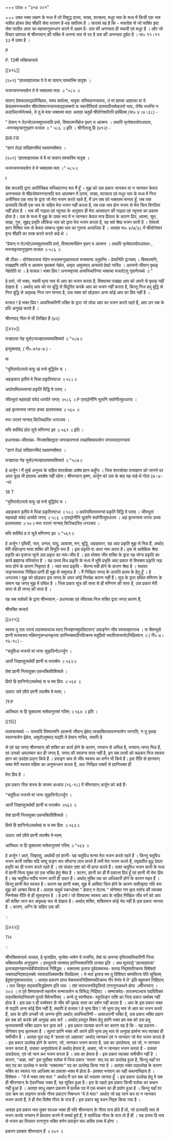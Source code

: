 +++
title = "३५४ २०१"

+++
उक्त भक्त लक्षण के मध्य में जो विशुद्ध दास्य, सख्य, वात्सल्य, मधुर भाव के मध्य में किसी एक भाव भावित होकर प्रेष्ठ श्रीहरि सेवा परायण है-वह सर्वोत्तम है । सारार्थ यह है कि - भावावेश से जो व्यक्ति इष्ट सेवा व्यतीत अपर का महत्त्वानुसन्धान करने में अक्षम है- उस की अनन्यता ही स्थायी एवं मधुर है । और जो विचार प्रवणता से श्रीभगवान् की भक्ति में अनन्य भाव से रत है उस की अनन्यता दुर्बल है । भा० ११।११ ३३ में उक्त है । 

P 

P. 13श्री भक्तिसन्दर्भः 

[[४१६]]

(२०१) "ज्ञात्वाज्ञात्वाथ ये वे मां यावान् यश्चास्मि यादृशः । 

भजन्त्यनन्यभावेन ते मे भक्ततमा मताः ॥ "५८५ ॥ 

यावान् देशकालाद्यपरिच्छिन्नः, यश्च सर्वात्मा, यादृशः सच्चिदानन्दरूपः, तं मां ज्ञात्वा अज्ञात्वा वा ये केवलमनन्यभावेन श्रीवजेश्वरनन्दनत्वाद्यालम्बनो यः स्वाभीप्सितो दास्यादीनामेकतरो भावः, तेनैव भजन्ति न कदाचिदन्येनेत्यर्थः, ते तु मे मया भक्तत्मा मताः अतएव चतुर्थे श्रीयोगेश्वरैरपि प्रार्थितम् (भा० ४।७।३८) - 

" प्रेयान् न तेऽन्योऽस्त्यमुतस्त्वयि प्रभो, विश्वात्मनीक्षेत्र पृथग् य आत्मनः । तथापि भृत्येशतयोपधावता, -मनन्यवृत्यानुगृहाण वत्सल ॥ " ५८६ ॥ इति । श्रीगीतासु हि (७१२) - 

BIR FR 

"ज्ञानं तेऽहं सविज्ञानमिदं वक्ष्याम्यशेषतः । 

(२०१) 'ज्ञात्वाज्ञात्वाथ ये वै मां यावान् यश्चास्मि यादृश । 

भजन्त्यनन्यभावेन ते मे भक्ततमा मता ।" ५८५॥ 

t 

देश कालादि द्वारा अपरिच्छिन्न सच्चिदानन्द रूप मैं हूँ । मुझ को उस प्रकार जानकर वा न जानकर केवल अनन्यभाव से श्रीव्रजेश्वरनन्दनादि रूप आलम्बन में दास्य, सख्य, वात्सल्य एवं मधुर भाव के मध्य में निज अभीप्सित एक भाव के द्वारा जो मेरा भजन करते रहते हैं, मैं उन सब को भक्ततम मानता हूँ. जब तक दास्यादि किसी एक भाव के सहित मेरा भजन नहीं करता है, तब तक भाव होन भजन से मेरा चित्त विगलित नहीं होता है । भाव की गाढ़ता एवं न्यूनता के अनुसार ही मेरा आस्वादन की गाढ़ता एवं न्यूनता का प्रकाश होता है। उस के मध्य में मुझ के उक्त रूप में न जानकर केवल मात्र प्रियत्व के कारण प्रिय, आत्मा, सुत, सखा, गुरु, सुहृद् प्रभृति लौकिक भाव को द्वारा मेरा भजन करता है, वह सर्व श्रेष्ठ भजन कारी है । ऐश्वर्य्य ज्ञान मिश्रित भाव से केवल सम्बन्ध युक्त भाव का गुरुत्व अत्यधिक हैं । अतएव भा० ४/७/३८ में श्रीयोगेश्वर वृन्द श्रीहरि का स्तब करते करते कहे थे । 

"प्रेयान् न तेऽन्योऽस्त्यमुतस्त्वयि प्रभो, विश्वात्मनीक्षेन पृथग् य आत्मनः । तथापि भृत्येशतयोपधावता-, मनन्यवृत्त्यानुगृहाण वत्सल ॥ ५८६ ॥ 

श्री टीका - योगेश्वरास्त्व भेदेन भजतामनुग्रहभावत्वं मन्यमानाः स्तुवन्ति - प्रेयानिति द्वाभ्याम् । विश्वात्मनि, परब्रह्मणि त्वयि य आत्मनः पृथक्त्वं नेक्षेत, अमृतः अमुस्मात् अन्यस्ते प्रेष्ठो नास्ति । आत्मनो जीवान् पृथङ् नेक्षेतेति वा । हे वत्सल ! भक्त प्रिय ! अनन्यवृत्त्या अव्यभिचारिण्या भक्तचा भजतोऽनु गृहाणेत्यर्थः ॥ " 

हे प्रभो, जो भक्त, स्वामी भृत्य भाव से आप का भजन करता है, विश्वात्मा परब्रह्म आप को अपने से पृथक् नहीं देखता है । अर्थात् आप को पर बुद्धि से विदूरित करके आप का भजन नहीं करता है, किन्तु निज प्रभु बुद्धि से निज बुद्धि से अपृथक् निज जन मानता है, उस भक्त को छोड़कर अन्य कोई आप का प्रिय नहीं है । 

वत्सल ! हे भक्त प्रिय ! अव्यभिचारिणी भक्ति के द्वारा जो लोक आप का भजन करते रहते हैं, आप उन सब के प्रति अनुग्रह करते हैं । 

श्रीभगवद् गीता में भी लिखित हैं (७२) 

[[४२०]] 



यज्ज्ञात्वा नेह भूयोऽन्यज्ज्ञातव्यमवशिष्यते ॥ "५८७॥ 

इत्युक्त्वाह, ( गी० ७१४-७ ) - 

क 

"भूमिरापोऽनलो वायुः खं मनो बुद्धिरेव च । 

अहङ्कार इतीयं मे भिन्ना प्रकृतिरष्टधा ॥ ५८८॥ 

अपरेयमितस्त्वन्यां प्रकृतिं विद्धि मे पराम् । 

जीवभूतां महावाहो ययेदं धार्य्यते जगत् ॥५८६ ॥ P एतद्योनीनि भूतानि सर्वाणीत्युपधारय । 

अहं कृत्स्नस्य जगतः प्रभवः प्रलयस्तथा ॥ ५६० ॥ 

मत्तः परतरं नान्यत् किञ्चिदस्ति धनञ्जय । 

मयि सर्वमिदं प्रोतं सूत्रे मणिगणा इव ॥ ५६१ ॥ इति । 

प्रधानाख्य-जीवाख्य- निजशक्तिद्वारा जगत्कारणत्वं तच्छक्तिमयत्वेन जगतस्तदनन्यत्वं 

"ज्ञानं तेऽहं सविज्ञानमिदं वक्ष्याम्यशेषतः । 

यज्ज्ञात्वा नेह भूयोऽन्यज्ज्ञातव्यमवशिष्यते ॥ "५८७॥ 

हे अर्जुन ! मैं तुम्हें अनुभव के सहित शास्त्रोक्त अशेष ज्ञान कहूँगा । जिस शास्त्रोक्त तत्त्वज्ञान को जानने पर अपर कुछ भी ज्ञातव्य अवशेष नहीं रहेगा। श्रीभगवान् कृष्ण, अर्जुन को उस के बाद यह कहे थे गोता (७।४--७) 

18 T 

"भुमिरापोऽनलो वायुः खं मनो बुद्धिरेव च । 

अहङ्कार इतीयं मे भिन्ना प्रकृतिरष्टधा ॥ ५८८ ॥ अपरेयमितस्त्वन्यां प्रकृतिं विद्धि मे पराम् । जीवभूतां महावाहो ययेदं धार्य्यते जगत् ॥ ५८६ ॥ एतद्योनीनि भूतानि सर्वाणीत्युपधारय । अहं कृत्स्नस्य जगतः प्रभवः प्रलयस्तथा ॥ ५०॥ मत्तः परतरं नान्यत् किञ्चिदस्ति धनञ्चय । 

मयि सर्वमिदं प्र तं सूत्रे मणिगणा इव ॥ "५६१॥ 

हे अर्जुन ! पृथिवी, जल, अनल, वायु, आकाश, मन, बुद्धि, अहङ्कार, यह आठ प्रकृति मुझ से भिन्न हैं, अर्थात् मेरी वहिरङ्गा माया शक्ति की विभूति रूप हैं । इस प्रकृति वा अपर नाम अपरा है। इस से आपेक्षिक श्रेष्ठ प्रकृति का वृत्तान्त सुनो उस प्रकृत का नाम-जीव है । इस भोक्ता जीव शक्ति के द्वारा यह भोग्य प्रकृति का कार्य ब्रह्माण्ड परिव्याप्त है । यह उभय विध प्रकृति के मध्य में भूमि प्रभृति अष्ट प्रकार से विभक्ता प्रकृति जड़ रूपा होने के कारण निकृष्टा है । जाव रूपा प्रकृति - चैतन्य मयी होने के कारण श्रेष्ठ है । स्थावर जङ्गमात्मक निखिल प्राणी ही मुझ से समुत्पन्न हैं । मैं निखिल जगत् के उत्पत्ति प्रलय के हेतु हूँ । हे धनञ्जय ! मुझ को छोड़कर इस जगत् के अपर कोई निरपेक्ष कारण नहीं हैं। सूत्र के द्वारा ग्रथित मणिगण के समान यह जगत् मुझ में ग्रथित है । जिस प्रकार सूत्र की सत्ता से ही मणिगण की सत्ता है, उस प्रकार मेरी सत्ता से ही जगत् की सत्ता है । 

यह सब श्लोकों के द्वारा श्रीभगवान् - प्रधानाख्य एवं जीवाख्य निज शक्ति द्वारा जगत् कारण हैं, 

श्रीभक्ति सन्दर्भः 

[[४२१]]

स्वस्य तु ततः परत्वं तदाश्रयत्वञ्च वदन् निजज्ञानमुपदिष्टवान्' प्रसङ्गेन जीव स्वरूपज्ञानञ्च । स चैवम्भूतो ज्ञानी मत्स्वरूप महिमानुसन्धानकृत्त्वा ज्ञानिभक्तादीनतिक्रम्य मतुप्रियो भवतीत्यप्यन्तेऽभिहितवान् ॥ ( गी० ७।१६-१८) - 

"चतुविधा भजन्ते मां जनाः सुकृतिनोऽर्ज्जुन । 

आर्तो जिज्ञासुरर्थार्थी ज्ञानी च भरतर्षभ ॥ ५६२॥ 

तेषां ज्ञानी नित्ययुक्त एकभक्तिविशिष्यते । 

प्रियो हि ज्ञानिनोऽत्यर्थमहं स च मम प्रियः ॥ ५६४ ॥ 

उदाराः सर्व एवैते ज्ञानी त्वात्मैव मे मतम् । 

7FP 

आस्थितः स हि युक्तात्मा मामेवानुत्तमां गतिम् ॥ ५६४ ॥ इति । 

[[15]]

ततश्चायमर्थः -- यस्त्वयि विश्वात्मनि आत्मनो जीवान् ईक्षेत् त्वच्छक्तित्वादनन्यत्वेन जानाति, न तु पृथक् स्वतन्त्रत्वेन ईक्षेत, अमुतोऽमुष्माद् यद्यपि ते प्रेयान् नास्ति, तथापि हे 

से एवं यह जगत् श्रीभगवान् की शक्ति का कार्य होने के कारण, भगवान से अभिन्न है, भगवान्-जगत् भिन्न हैं, एवं उनको अवलम्बन कर ही जगत् है, जगत् की स्वतन्त्र सत्ता नहीं है, इन सब तत्त्वों को कहकर निज स्वरूप ज्ञान का उपदेश प्रदान किये हैं । प्रसङ्ग क्रम से जीव स्वरूप का वर्णन भी किये हैं। इस रीति से ज्ञानवान् भक्त मेरी स्वरूप महिमा का अनुसन्धान करता है, अतः निखिल भक्तों से ज्ञानिभक्त ही 

मेरा प्रिय है । 

इस प्रकार गीता शस्त्र के सप्तम अध्याय (१६-१८) में श्रीभगवान् अर्जुन को कहे हैं- 

"चतुविधा भजन्ते मां जनाः सुकृतिनोऽर्ज्जुन । 

आर्तो जिज्ञासुरर्थार्थी ज्ञानी च भरतर्षभ ॥५६२ ॥ 

तेषां ज्ञानी नित्ययुक्त एकभक्तिविशिष्यते । 

प्रियो हि ज्ञानिनोऽत्यर्थमहं स च मम प्रियः ॥ ५६३॥ 

उदाराः सर्व एवैते ज्ञानी त्वात्मैव मे मतम् 

आस्थितः स हि युक्तात्मा मामेवानुत्तमां गतिम् ॥ "५६४ ॥ 

हे अर्जुन ! आतं, जिज्ञासु, अर्थार्थी एवं ज्ञानी- यह चतुविध मानव मेरा भजन करते रहते हैं । किन्तु चतुविध भजन कारी व्यक्ति यदि साघु सङ्ग रूप सौभाग्य लाभ करते हैं तभी मेरा भजन करते हैं, तद्व्यतीत क्षुद्र देवता प्रभृति का ही भजन करते रहते हैं । एवं संसार दशा को भी प्राप्त करते हैं। उक्त चतुविध भजन कारी के मध्य में ज्ञानी नित्य युक्त एवं एक भक्ति हेतु श्रेष्ठ है । कारण, ज्ञानी का ही मैं एकान्त प्रिय हूँ एवं ज्ञानी भी मेरा प्रिय है। यह चतुविध मदीय भजन कारी ही उदार हैं। अर्थात् मुक्ति पथ का अधिकारी होने के कारण महत हैं । किन्तु ज्ञानी मेरा स्वरूप है। कारण वह ज्ञानी भक्त, मुझ में आविष्ट चित्त होने के कारण सर्वोत्कृष्ट गति रूप मुझ को आश्रय किया है। अतएव चतुर्थ स्कन्धोक्त " प्रेयान् न तेऽन्यः " योगेश्वर गण कृत स्तोत्र की व्याख्या निम्नोक्त रीति से ही सुसङ्गत है । हे प्रभो ! जो विश्वात्मा स्वरूप आप के सहित निखिल जीव वर्ग को आप की शक्ति जान कर अपृथक् रूप से देखता है। अर्थात् शक्ति, शक्तिमान कोई भेद नहीं है-इस प्रकार जानता है । कारण, अग्नि के सहित उस की 

। 

[[४२२]] 

TH 

। 

श्रीभक्तिसन्दर्भः वत्सल, हे भृत्यप्रिय, भृत्येश-भावेन ये भजन्ति, तेषां या अनन्या वृत्तिरव्यभिचारिणी निजा भक्तिस्तयैव अनुगृहाण । प्रस्तुतत्वे नास्मात् ज्ञानिभक्तानिति लभ्यत इति । अथ मूलपद्ये 'ज्ञात्वाज्ञात्वा' इत्यत्राज्ञानज्ञानयोर्हेयोपादेयत्वं निषिद्धम् । भक्ततमा इत्यत्र पूर्ववाक्यस्थ- सत्पद निद्दशमतिक्रम्य विशेषतो भक्तपदनिद्दशाद्भक्तेः स्वरूपाधिक्यमत्रैव विवक्षितम् । मे मता इत्यत्र मम तु विशिष्टा सम्मतिरत्र वेति सूचितम् ईदृशानुक्तचरत्वात् । अतएव प्रकरण प्राप्त मेकवचननिर्देशमप्यतिक्रम्य गौर वेणंव ये ते' इति बहुवचनं निद्दिष्टम् । ततः किमुत तद्भावसिद्धप्रेमाण इति भावः । एषां भावभजनविवृतिरग्रे रागानुगाकथने ज्ञेया ॥श्रीभगवान् । २०२ । त एते वैष्णवसन्तो महत्त्वेन सन्मात्रत्वेन च विभिद्य निद्दिष्टाः । सम्मात्रभेद- तारतम्यञ्चात्र यदविविक्तं तद्भक्तिभेदनिरूपणे पुरतो विवेचनीयम् । अन्ये तु स्वगौष्ठय- स्फुलिङ्ग राशि का जिस प्रकार पार्थक्य नहीं होता है। इस प्रक र ही परमेश्वर से जीव की पृथक् सत्ता का दर्शन नहीं करता है । आप के इस प्रकार भक्त से यद्यपि अन्य कोई प्रिय नहीं हैं, तथापि हे वत्सल ! हे भृत्य प्रिय ! जो भूत्य प्रभु भाव से आप का भजन करते हैं, आप के प्रति उनकी जो अनन्य वृत्ति अर्थात् अयभिचारिणी - असाधारणी भक्ति है, उस प्रकार भक्ति प्रदान हम सब को करके हमें अनुग्रह आप करें । अर्थात् प्रस्तुत विषय हेतु ज्ञानि भक्त हम सब को उस प्रभु भृत्यभावमयी भक्ति प्रदान कर कृपा करें । इस प्रकार व्याख्या करने का कारण यह है कि - यह प्रकरण - योगेश्वर वृन्द कृतस्तव है । सुतरां ज्ञानि भक्त की अपने प्रति भृत्य प्रभु भाव से अनुग्रह प्रार्थना रूप व्याख्या ही समीचीन है । अतएव मूल पद्य में 'ज्ञात्वा एवं अज्ञात्वा' अर्थात् जानकर एवं न जानकर जो मेरा भजन करता है - इस प्रकार उल्लेख होने के कारण, जो, जानकर भजन करता है, उस का उपादेयत्व, एवं जो, न जानकर भजन करता है, उसका अनुपादेयत्व है अर्थात् हेयत्व है, अथवा, जो न जानकर भजन करता है - उसका उपादेयत्व, एवं जो जान कर भजन करता है । उस का हेयत्व है - इस प्रकार व्याख्या समीचीन नहीं है । कारण, "आज्ञ. यवं" इस पूर्वोक्त श्लोक में जिस प्रकार 'सत्तम' सत् पद का उल्लेख हुआ है, किन्तु यहाँ पर सत् पद का उल्लेख न करके 'भक्ततमाः" पद का उल्लेख किया गया है । अतएव भक्त पदाल्लेख के कारण भक्ति का स्वरूप गत आधिक्य का प्रकाश-भक्त में होता है- प्रवक्ता भगवान् का यही कथनाभिप्राय है । विशेषतः - "ते मे भक्त तमा मताः " अर्थात् मैं उन सब को भसतम जानता हूँ । इस प्रकार उल्लेख हेतु वे सब ही श्रीभगवान् के ऐकान्तिक भक्त हैं, यह सूचित हुआ है। इस के पहले इस प्रकार किसी श्लोक का कथन नहीं हुआ है । अतएव साधु लक्षण प्रकरण में प्रत्येक पद में एक बच्चन का ही प्रयोग हुआ है । किन्तु यहाँ पर उस क्रम का लङ्घन करके गौरव प्रकटन निबन्धन 'ये ते मताः" अर्थात् जो यह जान कर वा न जानकर भजन करते हैं, वे ही मेरा विशेष गौरव के पात्र हैं। इस प्रकार बहु वचन निद्दश किया गया है । 

अतएव इस प्रकार भाव युक्त साधक भक्त ही यदि श्रीभगवान् के गौरव पात्र होते हैं तो, जो दास्यादि भाव से भजन करके भगवान् में प्रेमलाभ करने में समर्थ हुये हैं, वे सर्वाधिक गौरव के पात्र तो हैं ही । यह दास्य दि भाव से भजन का विस्तार रागानुगा भक्ति वर्णन प्रसङ्ग रूप अग्रिम ग्रन्थ में होगा । 

प्रकरण प्रवक्ता श्रीभगवान् हैं ॥ २०१ ॥ 
